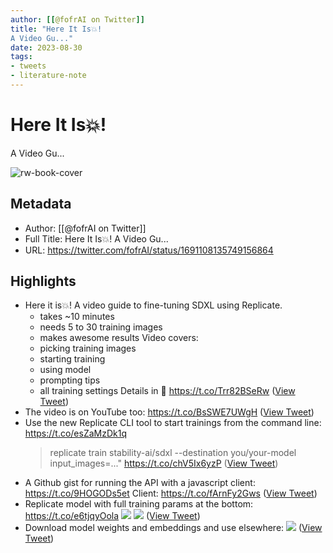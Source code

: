 ```yaml
---
author: [[@fofrAI on Twitter]]
title: "Here It Is💥!
A Video Gu..."
date: 2023-08-30
tags: 
- tweets
- literature-note
---
```

# Here It Is💥!
A Video Gu...

![rw-book-cover](https://pbs.twimg.com/profile_images/1592472040992284674/oo_p8ahp.jpg)

## Metadata
- Author: [[@fofrAI on Twitter]]
- Full Title: Here It Is💥!
A Video Gu...
- URL: https://twitter.com/fofrAI/status/1691108135749156864

## Highlights
- Here it is💥!
  A video guide to fine-tuning SDXL using Replicate.
  - takes ~10 minutes
  - needs 5 to 30 training images
  - makes awesome results
  Video covers:
  - picking training images
  - starting training
  - using model
  - prompting tips
  - all training settings
  Details in 🧵 https://t.co/Trr82BSeRw ([View Tweet](https://twitter.com/fofrAI/status/1691108135749156864))
- The video is on YouTube too:
  https://t.co/BsSWE7UWgH ([View Tweet](https://twitter.com/fofrAI/status/1691108138651713536))
- Use the new Replicate CLI tool to start trainings from the command line:
  https://t.co/esZaMzDk1q
  > replicate train stability-ai/sdxl
  --destination you/your-model
  input_images=..." https://t.co/chV5Ix6yzP ([View Tweet](https://twitter.com/fofrAI/status/1691108140434268160))
- A Github gist for running the API with a javascript client:
  https://t.co/9HOGODs5et
  Client:
  https://t.co/fArnFy2Gws ([View Tweet](https://twitter.com/fofrAI/status/1691108143026352128))
- Replicate model with full training params at the bottom:
  https://t.co/e6tjqyOola 
  ![](https://pbs.twimg.com/media/F3gD5LmWMAAZ--V.jpg) 
  ![](https://pbs.twimg.com/media/F3gD7JhWoAAwB01.jpg) ([View Tweet](https://twitter.com/fofrAI/status/1691108144808955904))
- Download model weights and embeddings and use elsewhere: 
  ![](https://pbs.twimg.com/media/F3gEs0sWoAIU9Ga.png) ([View Tweet](https://twitter.com/fofrAI/status/1691108148227235841))
